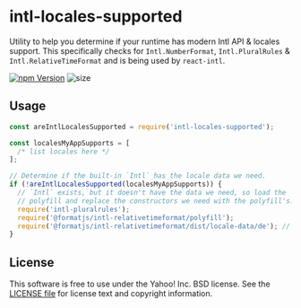 # intl-locales-supported

Utility to help you determine if your runtime has modern Intl API & locales support. This specifically checks for `Intl.NumberFormat`, `Intl.PluralRules` & `Intl.RelativeTimeFormat` and is being used by `react-intl`.

[![npm Version](https://badgen.net/npm/v/intl-locales-supported)](https://www.npmjs.org/package/intl-locales-supported)
![size](https://badgen.net/bundlephobia/minzip/intl-locales-supported)

## Usage

```js
const areIntlLocalesSupported = require('intl-locales-supported');

const localesMyAppSupports = [
  /* list locales here */
];

// Determine if the built-in `Intl` has the locale data we need.
if (!areIntlLocalesSupported(localesMyAppSupports)) {
  // `Intl` exists, but it doesn't have the data we need, so load the
  // polyfill and replace the constructors we need with the polyfill's.
  require('intl-pluralrules');
  require('@formatjs/intl-relativetimeformat/polyfill');
  require('@formatjs/intl-relativetimeformat/dist/locale-data/de'); // Load de
}
```

## License

This software is free to use under the Yahoo! Inc. BSD license.
See the [LICENSE file](https://github.com/formatjs/formatjs/blob/master/packages/intl-locales-supported/LICENSE) for license text and copyright information.
